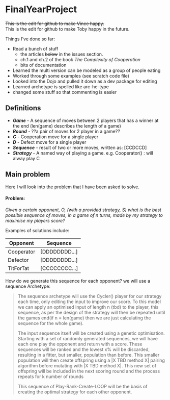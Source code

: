 # FinalYearProject

~~This is the edit for github to make Vince happy.~~ <br>
This is the edit for github to make Toby happy in the future.
 
Things I've done so far:
- Read a bunch of stuff
    - the articles ~~below~~ in the issues section.
    - ch.1 and ch.2 of the book *The Complexity of Cooperation*
    - bits of documentation
- Learned the multi version can be modeled as a group of people eating 
- Worked through some examples (see scratch code file)
- Looked into the Dojo and pulled it down as a dev package for editing
- Learned archetype is spelled like arc-he-type
- changed some stuff so that commenting is easier

## Definitions
* ___Game___ - A sequence of moves between 2 players that has a winner at the end (len(game) describes the length of 
a game)
* ___Round___ - ??a pair of moves for 2 player in a game??
* ___C___ - Cooperation move for a single player
* ___D___ - Defect move for a single player
* ___Sequence___ - result of two or more moves, written as: [CCDCCD]
* ___Strategy___ - A named way of playing a game. e.g. Cooperator() : will alway play C


## Main problem
Here I will look into the problem that I have been asked to solve.
#### Problem:
*Given a certain opponent, O, (with a provided strategy, S) what is the best possible sequence of moves, in a game of n 
turns, made by my strategy to maximise my players score?*

Examples of solutions include:

Opponent  | Sequence
----------|---------
Cooperator| [DDDDDDDD...]
Defector  | [DDDDDDDD...]
TitForTat | [CCCCCCCC...]


How do we generate this sequence for each opponent?  we will use a sequence Archetype:

>The sequence archetype will use the Cycler() player for our strategy each time, only editing the 
 input to improve our score. To this model we can apply an optimised input of length n (tbd) to the player, this 
 sequence, as per the design of the strategy will then be repeated until the games end(if n = len(game) then we are
 just calculating the sequence for the whole game). 
>
>The input sequence itself will be created using a genetic optimisation. Starting with a set of randomly generated 
 sequences, we will have each one play the opponent and return with a score. These sequences will be ranked and the 
 lowest x% will be discarded, resulting in a fitter, but smaller, population than before. This smaller population will
 then create offspring using a |X TBD method X| pairing algorithm before mutating with |X TBD method X|. This new set
 of offspring will be included in the next scoring round and the process repeats for k number of rounds
>
>This sequence of Play-Rank-Create-LOOP will be the basis of creating the optimal strategy for each other opponent. 
